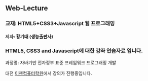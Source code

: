## Web-Lecture

### 교재: HTML5+CSS3+Javascript 웹 프로그래밍
#### 저자: 황기태 (생능출판사)

### HTML5, CSS3 and Javascript에 대한 강좌 연습자료 입니다.

과정명: 자바기반 전자정부 표준 프레임워크 프로그래밍 개발

대전 [이젠컴퓨터학원](http://dj.ezenac.co.kr/)에서 강의가 진행중입니다.
